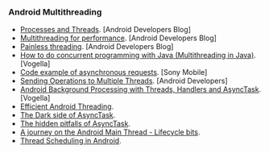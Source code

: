 ### Android Multithreading
  * [Processes and Threads](http://developer.android.com/guide/components/processes-and-threads.html). [Android Developers Blog]
  * [Multithreading for performance](http://android-developers.blogspot.com.es/2010/07/multithreading-for-performance.html). [Android Developers Blog]
  * [Painless threading](http://android-developers.blogspot.com.es/2009/05/painless-threading.html). [Android Developers Blog]
  * [How to do concurrent programming with Java (Multithreading in Java)](http://www.vogella.com/articles/JavaConcurrency/article.html). [Vogella]
  * [Code example of asynchronous requests](http://developer.sonymobile.com/downloads/all-downloads/code-example-of-asynchronous-requests/). [Sony Mobile]
  * [Sending Operations to Multiple Threads](http://developer.android.com/training/multiple-threads/index.html). [Android Developers]
  * [Android Background Processing with Threads, Handlers and AsyncTask](http://www.vogella.com/articles/AndroidBackgroundProcessing/article.html). [Vogella]
  * [Efficient Android Threading](http://www.slideshare.net/andersgoransson/efficient-android-threading).
  * [The Dark side of AsyncTask](http://bon-app-etit.blogspot.com.es/2013/04/the-dark-side-of-asynctask.html).
  * [The hidden pitfalls of AsyncTask](http://logc.at/2011/11/08/the-hidden-pitfalls-of-asynctask/).
  * [A journey on the Android Main Thread - Lifecycle bits](http://corner.squareup.com/2013/12/android-main-thread-2.html).
  * [Thread Scheduling in Android](http://www.androiddesignpatterns.com/2014/01/thread-scheduling-in-android.html).
